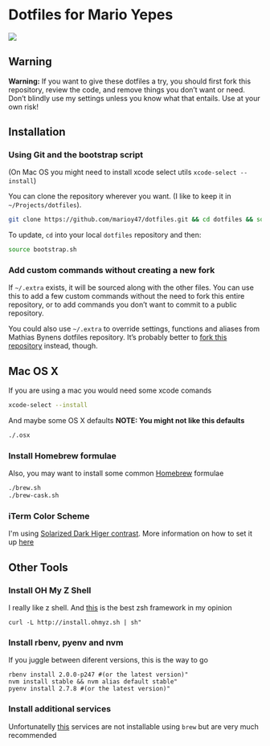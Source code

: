 # Dotfiles for Mario Yepes

![](http://i.imgur.com/DAnmvYC.png)


## Warning

**Warning:** If you want to give these dotfiles a try, you should first fork this repository, review the code, and remove things you don’t want or need. Don’t blindly use my settings unless you know what that entails. Use at your own risk!

## Installation

### Using Git and the bootstrap script
(On Mac OS you might need to install xcode select utils `xcode-select --install`)

You can clone the repository wherever you want. (I like to keep it in `~/Projects/dotfiles`).

```bash
git clone https://github.com/marioy47/dotfiles.git && cd dotfiles && source bootstrap.sh
```

To update, `cd` into your local `dotfiles` repository and then:
```bash
source bootstrap.sh
```

### Add custom commands without creating a new fork

If `~/.extra` exists, it will be sourced along with the other files. You can use this to add a few custom commands without the need to fork this entire repository, or to add commands you don’t want to commit to a public repository.

You could also use `~/.extra` to override settings, functions and aliases from Mathias Bynens dotfiles repository. It’s probably better to [fork this repository](https://github.com/mathiasbynens/dotfiles/fork) instead, though.

## Mac OS X
If you are using a mac you would need some xcode comands

```bash
xcode-select --install
```

And maybe some OS X defaults **NOTE: You might not like this defaults**

```bash
./.osx
```

### Install Homebrew formulae
Also, you may want to install some common [Homebrew](http://brew.sh/) formulae

```bash
./brew.sh
./brew-cask.sh
```

### iTerm Color Scheme
I'm using [Solarized Dark Higer contrast](https://raw.githubusercontent.com/mbadolato/iTerm2-Color-Schemes/master/schemes/Solarized%20Dark%20Higher%20Contrast.itermcolors). More information on how to set it up [here](http://iterm2colorschemes.com/)

## Other Tools

### Install OH My Z Shell
I really like z shell. And [this](http://ohmyz.sh/) is the best zsh framework in my opinion

```
curl -L http://install.ohmyz.sh | sh"
```

### Install rbenv, pyenv and nvm
If you juggle between diferent versions, this is the way to go

```
rbenv install 2.0.0-p247 #(or the latest version)"
nvm install stable && nvm alias default stable"
pyenv install 2.7.8 #(or the latest version)"
```

### Install additional services
Unfortunatelly [this](http://www.gingerbeardman.com/services/) services are not installable using `brew` but are very much recommended


